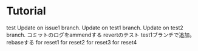 # Tutorial

test
Update on issue1 branch.
Update on test1 branch.
Update on test2 branch.
コミットのログをammendする
revertのテスト
test1ブランチで追加。rebaseする
for reset1
for reset2
for reset3
for reset4
